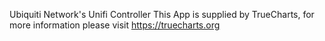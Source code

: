 Ubiquiti Network's Unifi Controller
This App is supplied by TrueCharts, for more information please visit https://truecharts.org
